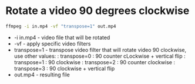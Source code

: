 # Rotate a video 90 degrees clockwise

```bash
ffmpeg -i in.mp4 -vf "transpose=1" out.mp4
```

- -i in.mp4 - video file that will be rotated
- -vf - apply specific video filters
- transpose=1 - transpose video filter that will rotate video 90 clockwise, use other values:
  : transpose=0 : 90 counter cLockwise + vertical flip
  : transpose=1 : 90 clockwise
  : transpose=2 : 90 counter clockwise
  : transpose=3 : 90 clockwise + vertical flip
- out.mp4 - resulting file
